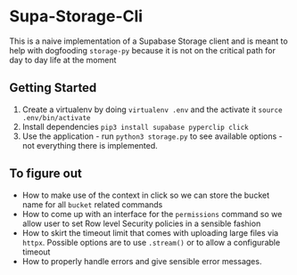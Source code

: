 # Supa-Storage-Cli

This is a naive implementation of a Supabase Storage client and is meant to help with dogfooding `storage-py` because it is not on the critical path for day to day life at the moment


## Getting Started 

1. Create a virtualenv by doing `virtualenv .env` and the activate it `source .env/bin/activate`
2. Install dependencies `pip3 install supabase pyperclip click`
3. Use the application - run `python3 storage.py` to see available options - not everything there is implemented.

## To figure out
- How to make use of the context in click so we can store the bucket name for all `bucket` related commands
- How to come up with an interface for the `permissions` command so we allow user to set Row level Security policies in a sensible fashion
- How to skirt the timeout limit that comes with uploading large files via `httpx`. Possible options are to use `.stream()` or to allow a configurable timeout
- How to properly handle errors and give sensible error messages.

